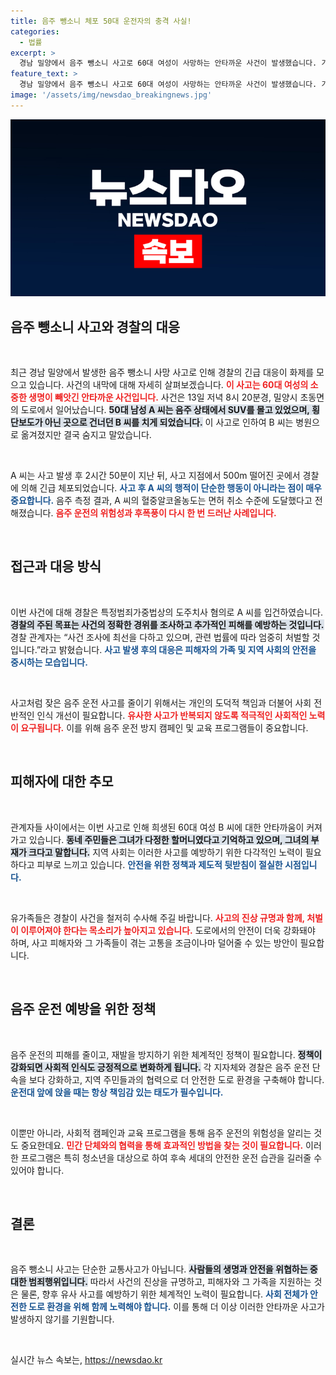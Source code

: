 ```yaml
---
title: 음주 뺑소니 체포 50대 운전자의 충격 사실!
categories:
  - 법률
excerpt: >
  경남 밀양에서 음주 뺑소니 사고로 60대 여성이 사망하는 안타까운 사건이 발생했습니다. 가해자 A 씨는 사고 후 2시간 50분 만에 체포되었으며, 혈중 알코올 농도는 면허 취소 수준으로 확인되었습니다.
feature_text: >
  경남 밀양에서 음주 뺑소니 사고로 60대 여성이 사망하는 안타까운 사건이 발생했습니다. 가해자 A 씨는 사고 후 2시간 50분 만에 체포되었으며, 혈중 알코올 농도는 면허 취소 수준으로 확인되었습니다.
image: '/assets/img/newsdao_breakingnews.jpg'
---
```


<p><img src="/assets/img/newsdao_breakingnews.jpg" alt="koreaapp 속보" /></p>

<h2 data-ke-size="size26">음주 뺑소니 사고와 경찰의 대응</h2>

<p data-ke-size="size16">&nbsp;</p>

<p>최근 경남 밀양에서 발생한 음주 뺑소니 사망 사고로 인해 경찰의 긴급 대응이 화제를 모으고 있습니다. 사건의 내막에 대해 자세히 살펴보겠습니다. <b><span style="color: #ee2323;">이 사고는 60대 여성의 소중한 생명이 빼앗긴 안타까운 사건입니다.</span></b> 사건은 13일 저녁 8시 20분경, 밀양시 초동면의 도로에서 일어났습니다. <b><span style="background-color: #21538527;">50대 남성 A 씨는 음주 상태에서 SUV를 몰고 있었으며, 횡단보도가 아닌 곳으로 건너던 B 씨를 치게 되었습니다.</span></b> 이 사고로 인하여 B 씨는 병원으로 옮겨졌지만 결국 숨지고 말았습니다.</p>

<p data-ke-size="size16">&nbsp;</p>

<p>A 씨는 사고 발생 후 2시간 50분이 지난 뒤, 사고 지점에서 500m 떨어진 곳에서 경찰에 의해 긴급 체포되었습니다. <b><span style="color: #1a5490;">사고 후 A 씨의 행적이 단순한 행동이 아니라는 점이 매우 중요합니다.</span></b> 음주 측정 결과, A 씨의 혈중알코올농도는 면허 취소 수준에 도달했다고 전해졌습니다. <b><span style="color: #ee2323;">음주 운전의 위험성과 후폭풍이 다시 한 번 드러난 사례입니다.</span></b></p>

<p data-ke-size="size16">&nbsp;</p>

<h2 data-ke-size="size26">접근과 대응 방식</h2>

<p data-ke-size="size16">&nbsp;</p>

<p>이번 사건에 대해 경찰은 특정범죄가중법상의 도주치사 혐의로 A 씨를 입건하였습니다. <b><span style="background-color: #21538527;">경찰의 주된 목표는 사건의 정확한 경위를 조사하고 추가적인 피해를 예방하는 것입니다.</span></b> 경찰 관계자는 “사건 조사에 최선을 다하고 있으며, 관련 법률에 따라 엄중히 처벌할 것입니다.”라고 밝혔습니다. <b><span style="color: #1a5490;">사고 발생 후의 대응은 피해자의 가족 및 지역 사회의 안전을 중시하는 모습입니다.</span></b></p>

<p data-ke-size="size16">&nbsp;</p>

<p>사고처럼 잦은 음주 운전 사고를 줄이기 위해서는 개인의 도덕적 책임과 더불어 사회 전반적인 인식 개선이 필요합니다. <b><span style="color: #ee2323;">유사한 사고가 반복되지 않도록 적극적인 사회적인 노력이 요구됩니다.</span></b> 이를 위해 음주 운전 방지 캠페인 및 교육 프로그램들이 중요합니다.</p>

<p data-ke-size="size16">&nbsp;</p>

<h2 data-ke-size="size26">피해자에 대한 추모</h2>

<p data-ke-size="size16">&nbsp;</p>

<p>관계자들 사이에서는 이번 사고로 인해 희생된 60대 여성 B 씨에 대한 안타까움이 커져가고 있습니다. <b><span style="background-color: #21538527;">동네 주민들은 그녀가 다정한 할머니였다고 기억하고 있으며, 그녀의 부재가 크다고 말합니다.</span></b> 지역 사회는 이러한 사고를 예방하기 위한 다각적인 노력이 필요하다고 피부로 느끼고 있습니다. <b><span style="color: #1a5490;">안전을 위한 정책과 제도적 뒷받침이 절실한 시점입니다.</span></b></p>

<p data-ke-size="size16">&nbsp;</p>

<p>유가족들은 경찰이 사건을 철저히 수사해 주길 바랍니다. <b><span style="color: #ee2323;">사고의 진상 규명과 함께, 처벌이 이루어져야 한다는 목소리가 높아지고 있습니다.</span></b> 도로에서의 안전이 더욱 강화돼야 하며, 사고 피해자와 그 가족들이 겪는 고통을 조금이나마 덜어줄 수 있는 방안이 필요합니다. </p>

<p data-ke-size="size16">&nbsp;</p>

<h2 data-ke-size="size26">음주 운전 예방을 위한 정책</h2>

<p data-ke-size="size16">&nbsp;</p>

<p>음주 운전의 피해를 줄이고, 재발을 방지하기 위한 체계적인 정책이 필요합니다. <b><span style="background-color: #21538527;">정책이 강화되면 사회적 인식도 긍정적으로 변화하게 됩니다.</span></b> 각 지자체와 경찰은 음주 운전 단속을 보다 강화하고, 지역 주민들과의 협력으로 더 안전한 도로 환경을 구축해야 합니다. <b><span style="color: #1a5490;">운전대 앞에 앉을 때는 항상 책임감 있는 태도가 필수입니다.</span></b></p>

<p data-ke-size="size16">&nbsp;</p>

<p>이뿐만 아니라, 사회적 캠페인과 교육 프로그램을 통해 음주 운전의 위험성을 알리는 것도 중요한데요. <b><span style="color: #ee2323;">민간 단체와의 협력을 통해 효과적인 방법을 찾는 것이 필요합니다.</span></b> 이러한 프로그램은 특히 청소년을 대상으로 하여 후속 세대의 안전한 운전 습관을 길러줄 수 있어야 합니다.</p>

<p data-ke-size="size16">&nbsp;</p>

<h2 data-ke-size="size26">결론</h2>

<p data-ke-size="size16">&nbsp;</p>

<p>음주 뺑소니 사고는 단순한 교통사고가 아닙니다. <b><span style="background-color: #21538527;">사람들의 생명과 안전을 위협하는 중대한 범죄행위입니다.</span></b> 따라서 사건의 진상을 규명하고, 피해자와 그 가족을 지원하는 것은 물론, 향후 유사 사고를 예방하기 위한 체계적인 노력이 필요합니다. <b><span style="color: #1a5490;">사회 전체가 안전한 도로 환경을 위해 함께 노력해야 합니다.</span></b> 이를 통해 더 이상 이러한 안타까운 사고가 발생하지 않기를 기원합니다. </p>

<p data-ke-size="size16">&nbsp;</p>
실시간 뉴스 속보는, <a href="https://newsdao.kr" rel="dofollow">https://newsdao.kr</a>


